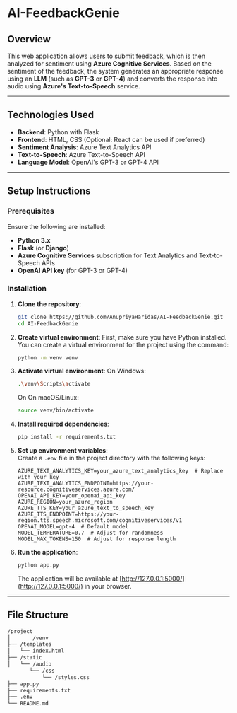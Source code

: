 # AI-FeedbackGenie

## Overview

This web application allows users to submit feedback, which is then analyzed for sentiment using **Azure Cognitive Services**. Based on the sentiment of the feedback, the system generates an appropriate response using an **LLM** (such as **GPT-3** or **GPT-4**) and converts the response into audio using **Azure's Text-to-Speech** service.

---

## Technologies Used

- **Backend**: Python with Flask
- **Frontend**: HTML, CSS (Optional: React can be used if preferred)
- **Sentiment Analysis**: Azure Text Analytics API
- **Text-to-Speech**: Azure Text-to-Speech API
- **Language Model**: OpenAI's GPT-3 or GPT-4 API

---

## Setup Instructions

### Prerequisites

Ensure the following are installed:
- **Python 3.x**
- **Flask** (or **Django**)
- **Azure Cognitive Services** subscription for Text Analytics and Text-to-Speech APIs
- **OpenAI API key** (for GPT-3 or GPT-4)

### Installation

1. **Clone the repository**:
    ```bash
    git clone https://github.com/AnupriyaHaridas/AI-FeedbackGenie.git
    cd AI-FeedbackGenie
    ```

2. **Create virtual environment**:
    First, make sure you have Python installed. You can create a virtual environment for the project using the command:

    ```bash
    python -m venv venv
    ```

3. **Activate virtual environment**:
    On Windows: 

    ```bash
    .\venv\Scripts\activate
    ```

    On On macOS/Linux: 
    ```bash
    source venv/bin/activate
    ```

4. **Install required dependencies**:
    ```bash
    pip install -r requirements.txt
    ```

5. **Set up environment variables**:  
    Create a `.env` file in the project directory with the following keys:
    ```env
    AZURE_TEXT_ANALYTICS_KEY=your_azure_text_analytics_key  # Replace with your key
    AZURE_TEXT_ANALYTICS_ENDPOINT=https://your-resource.cognitiveservices.azure.com/
    OPENAI_API_KEY=your_openai_api_key
    AZURE_REGION=your_azure_region
    AZURE_TTS_KEY=your_azure_text_to_speech_key
    AZURE_TTS_ENDPOINT=https://your-region.tts.speech.microsoft.com/cognitiveservices/v1
    OPENAI_MODEL=gpt-4  # Default model
    MODEL_TEMPERATURE=0.7  # Adjust for randomness
    MODEL_MAX_TOKENS=150  # Adjust for response length

    ```

6. **Run the application**:
    ```bash
    python app.py
    ```
   The application will be available at [http://127.0.0.1:5000/](http://127.0.0.1:5000/) in your browser.

---

## File Structure

```bash
/project
│		/venv
├── /templates
│   └── index.html
├── /static
│   └── /audio
	   └── /css
	       └── /styles.css
├── app.py
├── requirements.txt
├── .env
└── README.md

